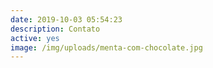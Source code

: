```yaml
---
date: 2019-10-03 05:54:23
description: Contato
active: yes
image: /img/uploads/menta-com-chocolate.jpg
---
```


